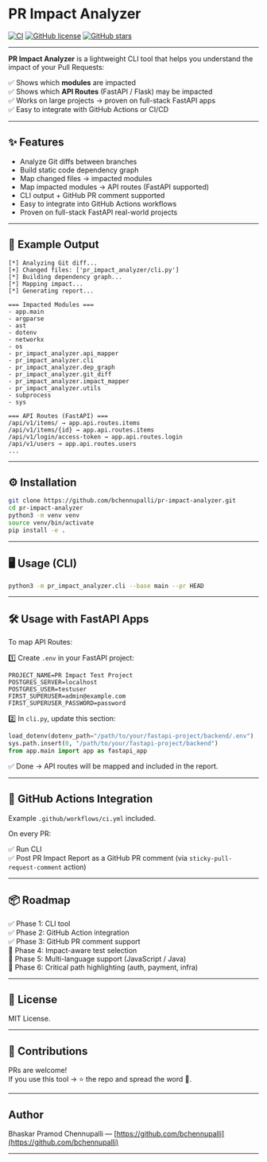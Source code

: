 # PR Impact Analyzer

[![CI](https://github.com/bchennupalli/pr-impact-analyzer/actions/workflows/ci.yml/badge.svg)](https://github.com/bchennupalli/pr-impact-analyzer/actions/workflows/ci.yml)
[![GitHub license](https://img.shields.io/github/license/bchennupalli/pr-impact-analyzer)](https://github.com/bchennupalli/pr-impact-analyzer/blob/main/LICENSE)
[![GitHub stars](https://img.shields.io/github/stars/bchennupalli/pr-impact-analyzer?style=social)](https://github.com/bchennupalli/pr-impact-analyzer/stargazers)

---

**PR Impact Analyzer** is a lightweight CLI tool that helps you understand the impact of your Pull Requests:

✅ Shows which **modules** are impacted  
✅ Shows which **API Routes** (FastAPI / Flask) may be impacted  
✅ Works on large projects → proven on full-stack FastAPI apps  
✅ Easy to integrate with GitHub Actions or CI/CD  

---

## ✨ Features

- Analyze Git diffs between branches
- Build static code dependency graph
- Map changed files → impacted modules
- Map impacted modules → API routes (FastAPI supported)
- CLI output + GitHub PR comment supported
- Easy to integrate into GitHub Actions workflows
- Proven on full-stack FastAPI real-world projects

---

## 🚀 Example Output

```plaintext
[*] Analyzing Git diff...
[+] Changed files: ['pr_impact_analyzer/cli.py']
[*] Building dependency graph...
[*] Mapping impact...
[*] Generating report...

=== Impacted Modules ===
- app.main
- argparse
- ast
- dotenv
- networkx
- os
- pr_impact_analyzer.api_mapper
- pr_impact_analyzer.cli
- pr_impact_analyzer.dep_graph
- pr_impact_analyzer.git_diff
- pr_impact_analyzer.impact_mapper
- pr_impact_analyzer.utils
- subprocess
- sys

=== API Routes (FastAPI) ===
/api/v1/items/ → app.api.routes.items
/api/v1/items/{id} → app.api.routes.items
/api/v1/login/access-token → app.api.routes.login
/api/v1/users → app.api.routes.users
...
```

---

## ⚙️ Installation

```bash
git clone https://github.com/bchennupalli/pr-impact-analyzer.git
cd pr-impact-analyzer
python3 -m venv venv
source venv/bin/activate
pip install -e .
```

---

## 🖥️ Usage (CLI)

```bash
python3 -m pr_impact_analyzer.cli --base main --pr HEAD
```

---

## 🛠️ Usage with FastAPI Apps

To map API Routes:

1️⃣ Create `.env` in your FastAPI project:

```env
PROJECT_NAME=PR Impact Test Project
POSTGRES_SERVER=localhost
POSTGRES_USER=testuser
FIRST_SUPERUSER=admin@example.com
FIRST_SUPERUSER_PASSWORD=password
```

2️⃣ In `cli.py`, update this section:

```python
load_dotenv(dotenv_path="/path/to/your/fastapi-project/backend/.env")
sys.path.insert(0, "/path/to/your/fastapi-project/backend")
from app.main import app as fastapi_app
```

✅ Done → API routes will be mapped and included in the report.

---

## 🔄 GitHub Actions Integration

Example `.github/workflows/ci.yml` included.

On every PR:

✅ Run CLI  
✅ Post PR Impact Report as a GitHub PR comment (via `sticky-pull-request-comment` action)

---

## 📦 Roadmap

✅ Phase 1: CLI tool  
✅ Phase 2: GitHub Action integration  
✅ Phase 3: GitHub PR comment support  
🚀 Phase 4: Impact-aware test selection  
🚀 Phase 5: Multi-language support (JavaScript / Java)  
🚀 Phase 6: Critical path highlighting (auth, payment, infra)

---

## 📄 License

MIT License.

---

## 🤝 Contributions

PRs are welcome!  
If you use this tool → ⭐️ the repo and spread the word 🚀.

---

## Author

Bhaskar Pramod Chennupalli — [https://github.com/bchennupalli](https://github.com/bchennupalli)

---
